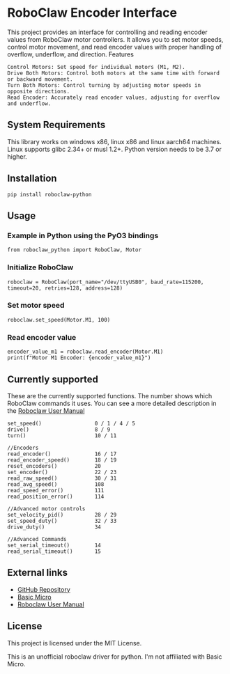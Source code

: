# RoboClaw Encoder Interface
This project provides an interface for controlling and reading encoder values from RoboClaw motor controllers. It allows you to set motor speeds, control motor movement, and read encoder values with proper handling of overflow, underflow, and direction.
Features

    Control Motors: Set speed for individual motors (M1, M2).
    Drive Both Motors: Control both motors at the same time with forward or backward movement.
    Turn Both Motors: Control turning by adjusting motor speeds in opposite directions.
    Read Encoder: Accurately read encoder values, adjusting for overflow and underflow.

## System Requirements
This library works on windows x86, linux x86 and linux aarch64 machines.
Linux supports glibc 2.34+ or musl 1.2+.
Python version needs to be 3.7 or higher.

## Installation
    pip install roboclaw-python

## Usage
### Example in Python using the PyO3 bindings
    from roboclaw_python import RoboClaw, Motor
### Initialize RoboClaw
    roboclaw = RoboClaw(port_name="/dev/ttyUSB0", baud_rate=115200, timeout=20, retries=128, address=128)
### Set motor speed
    roboclaw.set_speed(Motor.M1, 100)
### Read encoder value
    encoder_value_m1 = roboclaw.read_encoder(Motor.M1)
    print(f"Motor M1 Encoder: {encoder_value_m1}")

## Currently supported
These are the currently supported functions. The number shows which RoboClaw commands it uses.
You can see a more detailed description in the [Roboclaw User Manual](https://downloads.basicmicro.com/docs/roboclaw_user_manual.pdf)

    set_speed()                 0 / 1 / 4 / 5
    drive()                     8 / 9
    turn()                      10 / 11

    //Encoders
    read_encoder()              16 / 17
    read_encoder_speed()        18 / 19
    reset_encoders()            20
    set_encoder()               22 / 23
    read_raw_speed()            30 / 31
    read_avg_speed()            108
    read_speed_error()          111
    read_position_error()       114

    //Advanced motor controls
    set_velocity_pid()          28 / 29
    set_speed_duty()            32 / 33
    drive_duty()                34

    //Advanced Commands
    set_serial_timeout()        14
    read_serial_timeout()       15

## External links
-   [GitHub Repository](https://github.com/kingananas20/roboclaw)
-   [Basic Micro](https://www.basicmicro.com/)
-   [Roboclaw User Manual](https://downloads.basicmicro.com/docs/roboclaw_user_manual.pdf)

## License
This project is licensed under the MIT License.

This is an unofficial roboclaw driver for python. I'm not affiliated with Basic Micro.